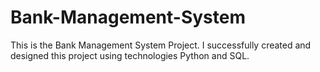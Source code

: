 # Bank-Management-System
This is the Bank Management System Project. I successfully  created and designed  this project using technologies Python and SQL.
